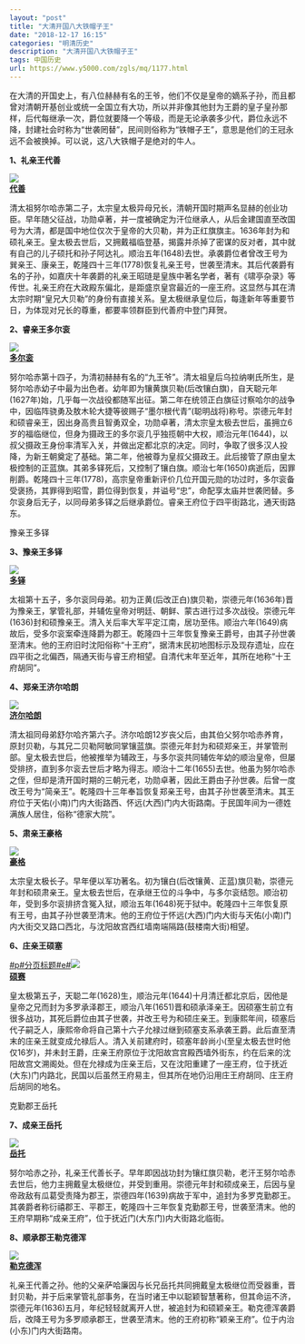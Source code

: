```yaml
---
layout: "post"
title: "大清开国八大铁帽子王"
date: "2018-12-17 16:15"
categories: "明清历史"
description: "大清开国八大铁帽子王"
tags: 中国历史
url: https://www.y5000.com/zgls/mq/1177.html
---
```






在大清的开国史上，有八位赫赫有名的王爷，他们不仅是皇帝的嫡系子孙，而且都曾对清朝开基创业或统一全国立有大功，所以并非像其他封为王爵的皇子皇孙那样，后代每继承一次，爵位就要降一个等级，而是无论承袭多少代，爵位永远不降，封建社会时称为“世袭罔替”，民间则俗称为“铁帽子王”，意思是他们的王冠永远不会被换掉。可以说，这八大铁帽子是绝对的牛人。

**1、礼亲王代善**

[![](https://img.y5000.com/uploads/allimg/130103/2-13010310260A20.jpg)  
**代善**](https://www.y5000.com)  

清太祖努尔哈赤第二子，太宗皇太极异母兄长，清朝开国时期声名显赫的创业功臣。早年随父征战，功勋卓著，并一度被确定为汗位继承人，从后金建国直至改国号为大清，都是国中地位仅次于皇帝的大贝勒，并为正红旗旗主。1636年封为和硕礼亲王。皇太极去世后，又拥戴福临登基，揭露并杀掉了密谋的反对者，其中就有自己的儿子硕托和孙子阿达礼。顺治五年(1648)去世。承袭爵位者曾改王号为巽亲王、康亲王，乾隆四十三年(1778)恢复礼亲王号，世袭至清末。其后代袭爵有名的子孙，如嘉庆十年袭爵的礼亲王昭琏是皇族中著名学者，著有《啸亭杂录》等传世。礼亲王府在大政殿东偏北，是距盛京皇宫最近的一座王府。这显然与其在清太宗时期“皇兄大贝勒”的身份有直接关系。皇太极继承皇位后，每逢新年等重要节日，为体现对兄长的尊重，都要率领群臣到代善府中登门拜贺。

**2、睿亲王多尔衮**

[![](https://img.y5000.com/uploads/allimg/130103/2-130103102I42T.jpg)  
**多尔衮**](https://www.y5000.com)  

努尔哈赤第十四子，为清初赫赫有名的“九王爷”。清太祖皇后乌拉纳喇氏所生，是努尔哈赤幼子中最为出色者。幼年即为镶黄旗贝勒(后改镶白旗)，自天聪元年(1627年)始，几乎每一次战役都随军出征。第二年在统领正白旗征讨察哈尔的战争中，因临阵骁勇及敖木轮大捷等彼赐子“墨尔根代青”(聪明战将)称号。崇德元年封和硕睿亲王，因出身高贵且智勇双全，功勋卓著，清太宗皇太极去世后，虽拥立6岁的福临继位，但身为摄政王的多尔衮几乎独揽朝中大权，顺治元年(1644)，以叔父摄政王身份率清军入关，并做出定都北京的决定。同时，争取了很多汉人投降，为新王朝奠定了基础。第二年，他被尊为皇叔父摄政王。此后接管了原由皇太极控制的正蓝旗。其弟多铎死后，又控制了镶白旗。顺治七年(1650)病逝后，因罪削爵。乾隆四十三年(1778)，高宗皇帝重新评价几位开国元勋的功过时，多尔衮备受褒扬，其罪得到昭雪，爵位得到恢复，并谥号“忠”，命配享太庙并世袭罔替。多尔衮身后无子，以同母弟多铎之后继承爵位。睿亲王府位于四平街路北，通天街路东。

豫亲王多铎

**3、豫亲王多铎**

[![](https://img.y5000.com/uploads/allimg/130103/2-130103102U4229.jpg)  
**多铎**](https://www.y5000.com)  

太祖第十五子，多尔衮同母弟。初为正黄(后改正白)旗贝勒，崇德元年(1636年)晋为豫亲王，掌管礼部，并辅佐皇帝对明廷、朝鲜、蒙古进行过多次战役。崇德元年(1636)封和硕豫亲王。清入关后率大军平定江南，居功至伟。顺治六年(1649)病故后，受多尔衮案牵连降爵为郡王。乾隆四十三年恢复豫亲王爵号，由其子孙世袭至清末。他的王府旧时沈阳俗称“十王府”，据清末民初地图标示及现存遗址，应在四平街之北偏西，隔通天街与睿王府相望。自清代末年至近年，其所在地称“十王府胡同”。

**4、郑亲王济尔哈朗**

[![](https://img.y5000.com/uploads/allimg/130103/2-130103103025Z0.jpg)  
**济尔哈朗**](https://www.y5000.com)  

清太祖同母弟舒尔哈齐第六子。济尔哈朗12岁丧父后，由其伯父努尔哈赤养育，原封贝勒，与其兄二贝勒阿敏同掌镶蓝旗。崇德元年封为和硕郑亲王，并掌管刑部。皇太极去世后，他被推举为辅政王，与多尔衮共同辅佐年幼的顺治皇帝，但屡受排挤，直到多尔衮去世后才略为得志。顺治十二年(1655)去世。他虽为努尔哈赤之侄，但却是清开国时期的三朝元老，功勋卓著，因此王爵由子孙世袭。后曾一度改王号为“简亲王”。乾隆四十三年奉旨恢复郑亲王号，由其子孙世袭至清末。其王府位于天佑(小南)门内大街路西、怀远(大西)门内大街路南。于民国年间为一德姓满族人居住，俗称“德家大院”。

**5、肃亲王豪格**

[![](https://img.y5000.com/uploads/allimg/130103/2-130103103205A3.jpg)  
**豪格**](https://www.y5000.com)  

太宗皇太极长子。早年便以军功著名。初为镶白(后改镶黄、正蓝)旗贝勒，崇德元年封和硕肃亲王。皇太极去世后，在承继王位的斗争中，与多尔衮结怨。顺治初年，受到多尔衮排挤含冤入狱，顺治五年(1648)死于狱中。乾隆四十三年恢复原有王号，由其子孙世袭至清末。他的王府位于怀远(大西)门内大街与天佑(小南)门内大街交叉路口西北，与沈阳故宫西红墙南端隔路(鼓楼南大街)相望。

**6、庄亲王硕塞**

[#p#分页标题#e#![](https://img.y5000.com/uploads/allimg/130103/2-13010310334AY.jpg)  
**硕赛**](https://www.y5000.com)  

皇太极第五子，天聪二年(1628)生，顺治元年(1644)十月清迁都北京后，因他是皇帝之兄而封为多罗承泽郡王，顺治八年(1651)晋和硕承泽亲王。因硕塞生前立有很多战功，其死后爵位由其子世袭，并改王号为和硕庄亲王。到康熙年间，硕塞后代子嗣乏人，康熙帝命将自己第十六子允禄过继到硕塞支系承袭王爵。此后直至清末的庄亲王就变成允禄后人。清入关前建府时，硕塞年龄尚小(至皇太极去世时他仅16岁)，并未封王爵，庄亲王府原位于沈阳故宫宫殿西墙外街东，约在后来的沈阳故宫文溯阁处。但在允禄成为庄亲王后，又在沈阳重建了一座王府，位于抚近(大东)门内路北，民国以后虽然王府易主，但其所在地仍沿用庄王府胡同、庄王府后胡同的地名。

克勤郡王岳托

**7、成亲王岳托**

[![](https://img.y5000.com/uploads/allimg/130103/2-130103103502354.jpg)  
**岳托**](https://www.y5000.com)  

努尔哈赤之孙，礼亲王代善长子。早年即因战功封为镶红旗贝勒，老汗王努尔哈赤去世后，他力主拥戴皇太极继位，并受到重用。崇德元年封和硕成亲王，后因与皇帝政敌有瓜葛受责降为郡王，崇德四年(1639)病故于军中，追封为多罗克勤郡王。其袭爵者称衍禧郡王、平郡王，乾隆四十三年恢复克勤郡王号，世袭至清末。他的王府早期称“成亲王府”，位于抚近门(大东门)内大街路北临街。

**8、顺承郡王勒克德浑**

[![](https://img.y5000.com/uploads/allimg/130103/2-13010310362M32.jpg)  
**勒克德浑**](https://www.y5000.com)  

礼亲王代善之孙。他的父亲萨哈廉因与长兄岳托共同拥戴皇太极继位而受器重，晋封贝勒，并于后来掌管礼部事务，在当时诸王中以聪颖智慧著称，但其命运不济，崇德元年(1636)五月，年纪轻轻就离开人世，被追封为和硕颖亲王。勒克德浑袭爵后，改降王号为多罗顺承郡王，世袭至清末。他的王府初称“颖亲王府”。位于内治(小东)门内大街路南。
